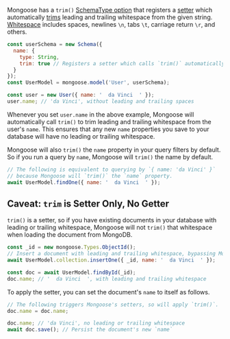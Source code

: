Mongoose has a `trim()` [SchemaType option](https://mongoosejs.com/docs/schematypes.html#schematype-options) that registers a [setter](https://mongoosejs.com/docs/tutorials/getters-setters.html) which automatically [trims](/tutorials/fundamentals/trim-string) leading and trailing whitespace from the given string.
[Whitespace](https://developer.mozilla.org/en-US/docs/Glossary/Whitespace) includes spaces, newlines `\n`, tabs `\t`, carriage return `\r`, and others.

```javascript
const userSchema = new Schema({
  name: {
    type: String,
    trim: true // Registers a setter which calls `trim()` automatically
  }
});
const UserModel = mongoose.model('User', userSchema);

const user = new User({ name: '  da Vinci  ' });
user.name; // 'da Vinci', without leading and trailing spaces
```

Whenever you set `user.name` in the above example, Mongoose will automatically call `trim()` to trim leading and trailing whitespace from the user's `name`.
This ensures that any new `name` properties you save to your database will have no leading or trailing whitespace.

Mongoose will also `trim()` the `name` property in your query filters by default.
So if you run a query by `name`, Mongoose will `trim()` the name by default.

```javascript
// The following is equivalent to querying by `{ name: 'da Vinci' }`
// because Mongoose will `trim()` the `name` property.
await UserModel.findOne({ name: '  da Vinci  ' });
```

## Caveat: `trim` is Setter Only, No Getter

`trim()` is a setter, so if you have existing documents in your database with leading or trailing whitespace, Mongoose will not `trim()` that whitespace when loading the document from MongoDB.

```javascript
const _id = new mongoose.Types.ObjectId();
// Insert a document with leading and trailing whitespace, bypassing Mongoose
await UserModel.collection.insertOne({ _id, name: '  da Vinci  ' });

const doc = await UserModel.findById(_id);
doc.name; // '  da Vinci  ', with leading and trailing whitespace
```

To apply the setter, you can set the document's `name` to itself as follows.

```javascript
// The following triggers Mongoose's setters, so will apply `trim()`.
doc.name = doc.name;

doc.name; // 'da Vinci', no leading or trailing whitespace
await doc.save(); // Persist the document's new `name`
```